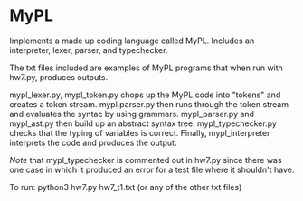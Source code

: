 # MyPL
Implements a made up coding language called MyPL. Includes an interpreter, lexer, parser, and typechecker.

The txt files included are examples of MyPL programs that when run with hw7.py, produces outputs.

mypl_lexer.py, mypl_token.py chops up the MyPL code into "tokens" and creates a token stream.
mypl.parser.py then runs through the token stream and evaluates the syntac by using grammars.
mypl_parser.py and mypl_ast.py then build up an abstract syntax tree.
mypl_typechecker.py checks that the typing of variables is correct.
Finally, mypl_interpreter interprets the code and produces the output.

*Note* that mypl_typechecker is commented out in hw7.py since there was one case in which it produced an error for a test file where it shouldn't have.

To run:
python3 hw7.py hw7_t1.txt (or any of the other txt files)
